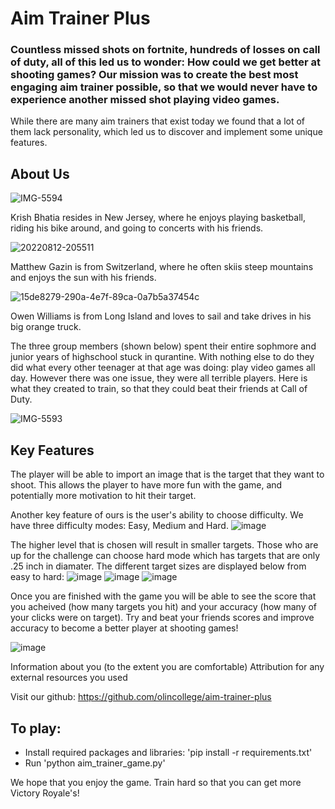 # Aim Trainer Plus

### Countless missed shots on fortnite, hundreds of losses on call of duty, all of this led us to wonder: How could we get better at shooting games? Our mission was to create the best most engaging aim trainer possible, so that we would never have to experience another missed shot playing video games.

While there are many aim trainers that exist today we found that a lot of them lack personality, which led us to discover and implement some unique features. 

## About Us

![IMG-5594](https://user-images.githubusercontent.com/123502998/236361683-aad8e589-595a-4056-83d7-95d3169fc97d.jpg)

Krish Bhatia resides in New Jersey, where he enjoys playing basketball, riding his bike around, and going to concerts with his friends.

![20220812-205511](https://user-images.githubusercontent.com/123502998/236361661-f9f4a76b-9d0a-43d7-97f2-1436103537b1.jpg)

Matthew Gazin is from Switzerland, where he often skiis steep mountains and enjoys the sun with his friends.

![15de8279-290a-4e7f-89ca-0a7b5a37454c](https://user-images.githubusercontent.com/123502998/236358801-18232079-e909-4df3-8bad-96204d4866d2.jpg)

Owen Williams is from Long Island and loves to sail and take drives in his big orange truck.

The three group members (shown below) spent their entire sophmore and junior years of highschool stuck in qurantine. With nothing else to do they did what every other teenager at that age was doing: play video games all day. However there was one issue, they were all terrible players. Here is what they created to train, so that they could beat their friends at Call of Duty.

![IMG-5593](https://user-images.githubusercontent.com/123502998/236361637-aad01b92-50c1-411d-a450-f99887188a6d.jpg)

## Key Features
The player will be able to import an image that is the target that they want to shoot. This allows the player to have more fun with the game, and potentially more motivation to hit their target. 

Another key feature of ours is the user's ability to choose difficulty. We have three difficulty modes: Easy, Medium and Hard. 
![image](https://user-images.githubusercontent.com/123502998/236355381-a62e3c2e-513e-4a79-ae71-338ff6d99758.png)

The higher level that is chosen will result in smaller targets. Those who are up for the challenge can choose hard mode which has targets that are only .25 inch in diamater. The different target sizes are displayed below from easy to hard:
![image](https://user-images.githubusercontent.com/123502998/236355623-ec4ddd0f-0c26-445b-bfb0-de563619ccd1.png)
![image](https://user-images.githubusercontent.com/123502998/236355596-2eb2ba20-8342-404c-b6b3-8276706b7d97.png)
![image](https://user-images.githubusercontent.com/123502998/236356008-5d8749ba-b5d6-45d9-869a-4e4463d5428a.png)

Once you are finished with the game you will be able to see the score that you acheived (how many targets you hit) and your accuracy (how many of your clicks were on target). Try and beat your friends scores and improve accuracy to become a better player at shooting games!

![image](https://user-images.githubusercontent.com/123502998/236356067-f9bd72c5-9612-4dbc-8816-a1cb870ab039.png)

Information about you (to the extent you are comfortable)
Attribution for any external resources you used

Visit our github: 
https://github.com/olincollege/aim-trainer-plus

## To play:
- Install required packages and libraries: 'pip install -r requirements.txt'
- Run 'python aim_trainer_game.py'

We hope that you enjoy the game. Train hard so that you can get more Victory Royale's!
